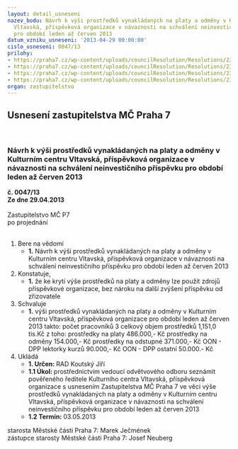 ```yaml
---
layout: detail_usneseni
nazev_bodu: Návrh k výši prostředků vynakládaných na platy a odměny v Kulturním centru
  Vltavská, příspěvková organizace v návaznosti na schválení neinvestičního příspěvku
  pro období leden až červen 2013
datum_vzniku_usneseni: '2013-04-29 00:00:00'
cislo_usneseni: 0047/13
prilohy:
- https://praha7.cz/wp-content/uploads/councilResolution/Resolutions/23298/4-13-usnesen%c3%ad_rm%c4%8d_p7_%c4%8d._0320_13-r_z_%c4%8d._22_ze_dne_23.04.2013_-_platy.doc
- https://praha7.cz/wp-content/uploads/councilResolution/Resolutions/23298/4-13-tabulka_%c4%8d._1-_zam%c4%9bstnanci.pdf
- https://praha7.cz/wp-content/uploads/councilResolution/Resolutions/23298/4-13-tabulka_%c4%8d._2_platy.pdf
- https://praha7.cz/wp-content/uploads/councilResolution/Resolutions/23298/4-13-dopl%c5%88uj%c3%adc%c3%ad_%c3%badaje_k_plat%c5%afm.pdf
organ: zastupitelstvo
---
```

<div id="ucUsn_pList" class="usn">
	<span><h2>Usnesení zastupitelstva MČ Praha 7 </h2>
<br></span><div class="standBody">
<span><h3>Návrh k výši prostředků vynakládaných na platy a odměny v Kulturním centru Vltavská, příspěvková organizace v návaznosti na schválení neinvestičního příspěvku pro období leden až červen 2013</h3></span><div class="center">
		<strong>č. 0047/13</strong><br>
	</div>
<div class="center">
		<strong>Ze dne 29.04.2013</strong><br><br>
	</div>Zastupitelstvo MČ P7<br> po projednání<br><br><ol>
<li>Bere na vědomí<ul><li>
<strong>1.</strong> Návrh k výši prostředků vynakládaných na platy a odměny v Kulturním centru Vltavská, příspěvková organizace v návaznosti na schválení neinvestičního příspěvku pro období leden až červen 2013</li></ul>
</li>
<li>Konstatuje,<ul><li>
<strong>1.</strong> že ke krytí výše prostředků na platy a odměny lze použít zdrojů příspěvkové organizace, bez nároku na další zvýšení příspěvku od zřizovatele </li></ul>
</li>
<li>Schvaluje<ul><li>
<strong>1.</strong> výši prostředků vynakládaných na platy a odměny v Kulturním centru Vltavská, příspěvková organizace pro období leden až červen 2013 takto: počet pracovníků                                       3 celkový objem prostředků                    1,151,0 tis.Kč z toho:   prostředky na platy                                486.000,- Kč prostředky na odměny                           154.000,- Kč prostředky na odstupné                          371.000,- Kč OON - DPP lektorky kurzů                      90.000,- Kč OON - DPP ostatní                                   50.000.- Kč </li></ul>
</li>
<li>Ukládá<ul>
<li>
<strong>1. Určen: </strong>RAD Koutský Jiří</li>
<li>
<strong>1.1 Úkol: </strong>prostřednictvím vedoucí odvětvového odboru seznámit pověřeného ředitele Kulturního centra Vltavská, příspěvková organizace s usnesením Zastupitelstva MČ Praha 7 ve věci výše prostředků vynakládaných na platy a odměny v Kulturním centru Vltavská, příspěvková organizace v návaznosti na schválení neinvestičního příspěvku pro období leden až červen 2013</li>
<li>
<strong>1.2 Termín: </strong>03.05.2013</li>
</ul>
</li>
</ol>starosta Městské části Praha 7: Marek Ječmének<br>zástupce starosty Městské části Praha 7: Josef Neuberg
</div>
</div>